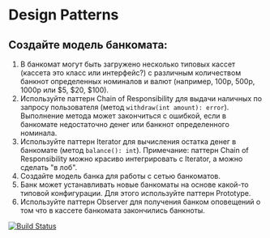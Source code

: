 # Design Patterns

## Создайте модель банкомата:

1. В банкомат могут быть загружено несколько типовых кассет (кассета это класс или интерфейс?) с различным количеством банкнот определенных номиналов и валют (например, 100р, 500р, 1000р или $5, $20, $100).
2. Используйте паттерн Сhain of Responsibility для выдачи наличных по запросу пользователя (метод `withdraw(int amount): error`). Выполнение метода может закончиться с ошибкой, если в банкомате недостаточно денег или банкнот определенного номинала.
3. Используйте паттерн Iterator для вычисления остатка денег в банкомате (метод `balance(): int`). Примечание: паттерн Chain of Responsibility можно красиво интегрировать с Iterator, а можно сделать "в лоб".
4. Создайте модель банка для работы с сетью банкоматов.
5. Банк может устанавливать новые банкоматы на основе какой-то типовой конфигурации. Для этого используйте паттерн Prototype.
6. Используйте паттерн Observer для получения банком оповещений о том что в кассете банкомата закончились банкноты.

[![Build Status](https://travis-ci.org/sergey-v-galtsev/design_patterns.svg?branch=master)](https://travis-ci.org/sergey-v-galtsev/design_patterns)
